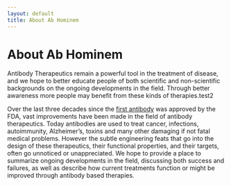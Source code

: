 ```yaml
---
layout: default
title: About Ab Hominem
---
```

<div class="blurb">
	<h1>About Ab Hominem</h1>
	<p>Antibody Therapeutics remain a powerful tool in the treatment of disease, and we hope to better educate people of both scientific and non-scientific backgrounds on the ongoing developments in the field. Through better awareness more people may benefit from these kinds of therapies.test2
  <p>Over the last three decades since the <a href="https://en.wikipedia.org/wiki/Muromonab-CD3">first antibody</a> was approved by the FDA, vast improvements have been made in the field of antibody therapeutics. Today antibodies are used to treat cancer, infections, autoimmunity, Alzheimer’s, toxins and many other damaging if not fatal medical problems. However the subtle engineering feats that go into the design of these therapeutics, their functional properties, and their targets, often go unnoticed or unappreciated. We hope to provide a place to summarize ongoing developments in the field, discussing both success and failures, as well as describe how current treatments function or might be improved through antibody based therapies.</p>
</div><!-- /.blurb -->
